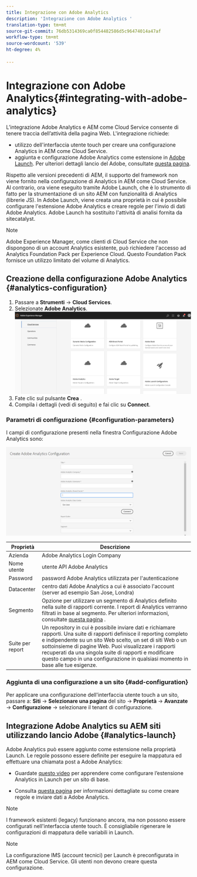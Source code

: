 ```yaml
---
title: Integrazione con Adobe Analytics
description: 'Integrazione con Adobe Analytics '
translation-type: tm+mt
source-git-commit: 76db5314369ca0f854482586d5c96474014a47af
workflow-type: tm+mt
source-wordcount: '539'
ht-degree: 4%

---
```



# Integrazione con Adobe Analytics{#integrating-with-adobe-analytics}

L’integrazione  Adobe Analytics e AEM come Cloud Service consente di tenere traccia dell’attività della pagina Web. L&#39;integrazione richiede:

* utilizzo dell&#39;interfaccia utente touch per creare una configurazione Analytics in AEM come Cloud Service.
* aggiunta e configurazione  Adobe Analytics come estensione in [Adobe Launch](#analytics-launch). Per ulteriori dettagli  lancio del Adobe, consultate [questa pagina](https://docs.adobe.com/content/help/en/launch/using/intro/get-started/quick-start.html).

Rispetto alle versioni precedenti di AEM, il supporto del framework non viene fornito nella configurazione di Analytics in AEM come Cloud Service. Al contrario, ora viene eseguito tramite  Adobe Launch, che è lo strumento di fatto per la strumentazione di un sito AEM con funzionalità di Analytics (librerie JS). In  Adobe Launch, viene creata una proprietà in cui è possibile configurare l&#39;estensione Adobe Analytics  e creare regole per l&#39;invio di dati  Adobe Analytics.  Adobe Launch ha sostituito l&#39;attività di analisi fornita da sitecatalyst.

>[!NOTE]
>
>Adobe Experience Manager, come clienti di Cloud Service che non dispongono di un account Analytics esistente, può richiedere l&#39;accesso ad Analytics Foundation Pack per  Experience Cloud. Questo Foundation Pack fornisce un utilizzo limitato del volume di Analytics.

## Creazione della configurazione Adobe Analytics  {#analytics-configuration}

1. Passare a **Strumenti** → **Cloud Services**.
2. Selezionate **Adobe Analytics**.
   ![finestra](assets/analytics_screen2.png "di Adobe AnalyticsFinestra di Adobe Analytics")
3. Fate clic sul pulsante **Crea** .
4. Compila i dettagli (vedi di seguito) e fai clic su **Connect**.

### Parametri di configurazione {#configuration-parameters}

I campi di configurazione presenti nella finestra Configurazione Adobe Analytics  sono:

![Parametri](assets/properties_field1.png "di configurazione")

| Proprietà | Descrizione |
|---|---|
| Azienda |  Adobe Analytics Login Company |
| Nome utente |  utente API Adobe Analytics |
| Password |  password Adobe Analytics utilizzata per l&#39;autenticazione |
| Datacenter |  centro dati Adobe Analytics a cui è associato l&#39;account (server ad esempio San Jose, Londra) |
| Segmento | Opzione per utilizzare un segmento di Analytics definito nella suite di rapporti corrente. I report di Analytics verranno filtrati in base al segmento. Per ulteriori informazioni, consultate [questa pagina](https://docs.adobe.com/content/help/en/analytics/components/segmentation/seg-overview.html) . |
| Suite per report | Un repository in cui è possibile inviare dati e richiamare rapporti. Una suite di rapporti definisce il reporting completo e indipendente su un sito Web scelto, un set di siti Web o un sottoinsieme di pagine Web. Puoi visualizzare i rapporti recuperati da una singola suite di rapporti e modificare questo campo in una configurazione in qualsiasi momento in base alle tue esigenze. |

### Aggiunta di una configurazione a un sito {#add-configuration}

Per applicare una configurazione dell&#39;interfaccia utente touch a un sito, passare a: **Siti** → **Selezionare una pagina** del sito → **Proprietà** → **Avanzate** → **Configurazione** → selezionare il tenant di configurazione.

## Integrazione  Adobe Analytics su AEM siti utilizzando  lancio Adobe {#analytics-launch}

 Adobe Analytics può essere aggiunto come estensione nella proprietà Launch. Le regole possono essere definite per eseguire la mappatura ed effettuare una chiamata post a  Adobe Analytics:

* Guardate [questo video](https://docs.adobe.com/content/help/en/analytics-learn/tutorials/implementation/via-adobe-launch/basic-configuration-of-the-analytics-launch-extension.html) per apprendere come configurare l’estensione Analytics in Launch per un sito di base.

* Consulta [questa pagina](https://docs.adobe.com/content/help/en/core-services-learn/implementing-in-websites-with-launch/implement-solutions/analytics.html) per informazioni dettagliate su come creare regole e inviare dati a  Adobe Analytics.

>[!NOTE]
>
>I framework esistenti (legacy) funzionano ancora, ma non possono essere configurati nell&#39;interfaccia utente touch. È consigliabile rigenerare le configurazioni di mappatura delle variabili in Launch.

>[!NOTE]
>
>La configurazione IMS (account tecnici) per Launch è preconfigurata in AEM come Cloud Service. Gli utenti non devono creare questa configurazione.
